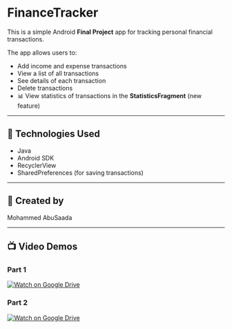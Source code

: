 # FinanceTracker  

This is a simple Android **Final Project** app for tracking personal financial transactions.  

The app allows users to:  
- Add income and expense transactions  
- View a list of all transactions  
- See details of each transaction  
- Delete transactions  
- 📊 View statistics of transactions in the **StatisticsFragment** (new feature)  

---

## 📱 Technologies Used  
- Java  
- Android SDK  
- RecyclerView  
- SharedPreferences (for saving transactions)  

---

## 👤 Created by  
Mohammed AbuSaada  

---

## 📺 Video Demos  

### Part 1  
[![Watch on Google Drive](https://img.shields.io/badge/Watch%20Part%201%20on-Google%20Drive-34A853?logo=google-drive&logoColor=white)](https://drive.google.com/file/d/14-mXjS5OGmYKUBE78VSeLt9a5gdEt8Iz/view?usp=drivesdk)  

### Part 2  
[![Watch on Google Drive](https://img.shields.io/badge/Watch%20Part%202%20on-Google%20Drive-34A853?logo=google-drive&logoColor=white)](https://drive.google.com/file/d/19zTTquxMrGPMBPDhMw0eKVTQVP8RxTiE/view?usp=drivesdk)